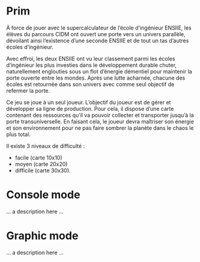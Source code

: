 # Prim

À force de jouer avec le supercalculateur de l’école
d'ingénieur ENSIIE, les élèves du parcours CIDM ont ouvert
une porte vers un univers parallèle, dévoilant ainsi
l’existence d’une seconde ENSIIE et de tout un tas d’autres
écoles d’ingénieur.

Avec effroi, les deux ENSIIE ont vu leur classement parmi
les écoles d’ingénieur les plus investies dans
le développement durable chuter, naturellement englouties
sous un flot d’énergie démentiel pour maintenir la porte
ouverte entre les mondes. Après une lutte acharnée, chacune
des écoles est retournée dans son univers avec comme seul
objectif de refermer la porte.

Ce jeu se joue à un seul joueur. L’objectif du joueur est
de gérer et développer sa ligne de production. Pour cela,
il dispose d’une carte contenant des ressources qu’il va
pouvoir collecter et transporter jusqu’à la porte
transuniverselle. En faisant cela, le joueur devra maîtriser
son énergie et son environnement pour ne pas faire sombrer
la planète dans le chaos le plus total.

Il existe 3 niveaux de difficulté :
* facile (carte 10x10)
* moyen (carte 20x20)
* difficile (carte 30x30).

# Console mode

...
a description here
...

# Graphic mode

...
a description here
...